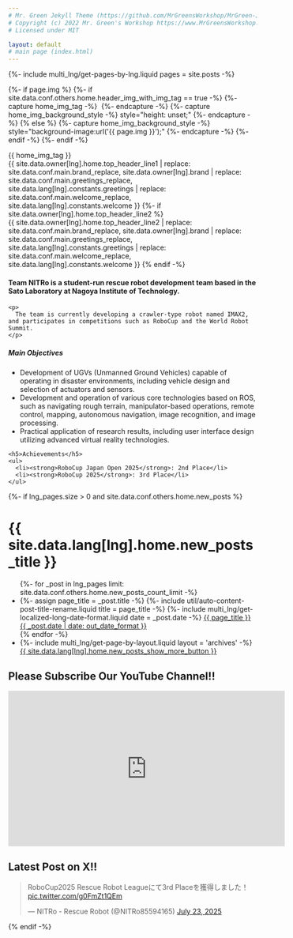 ```yaml
---
# Mr. Green Jekyll Theme (https://github.com/MrGreensWorkshop/MrGreen-JekyllTheme)
# Copyright (c) 2022 Mr. Green's Workshop https://www.MrGreensWorkshop.com
# Licensed under MIT

layout: default
# main page (index.html)
---
```

{%- include multi_lng/get-pages-by-lng.liquid pages = site.posts -%}

{%- if page.img %}
  {%- if site.data.conf.others.home.header_img_with_img_tag == true -%}
    {%- capture home_img_tag -%} <img src="{{ page.img }}" alt=""/> {%- endcapture -%}
    {%- capture home_img_background_style -%} style="height: unset;" {%- endcapture -%}
  {% else %}
    {%- capture home_img_background_style -%} style="background-image:url('{{ page.img }}');" {%- endcapture -%}
  {%- endif -%}
{%- endif -%}

<div class="multipurpose-container home-heading-container">
  <div class="home-heading" {{ home_img_background_style }}>
    {{ home_img_tag }}
    <div class="home-heading-message">
      {{ site.data.owner[lng].home.top_header_line1
        | replace: site.data.conf.main.brand_replace, site.data.owner[lng].brand
        | replace: site.data.conf.main.greetings_replace, site.data.lang[lng].constants.greetings
        | replace: site.data.conf.main.welcome_replace, site.data.lang[lng].constants.welcome }}
      {%- if site.data.owner[lng].home.top_header_line2 %}
        <br>
        {{ site.data.owner[lng].home.top_header_line2
          | replace: site.data.conf.main.brand_replace, site.data.owner[lng].brand
          | replace: site.data.conf.main.greetings_replace, site.data.lang[lng].constants.greetings
          | replace: site.data.conf.main.welcome_replace, site.data.lang[lng].constants.welcome }}
      {% endif -%}
    </div>
  </div>

  <div class="home-intro-text markdown-style">
    <h4>
      Team NITRo is a student-run rescue robot development team based in the Sato Laboratory at Nagoya Institute of Technology.
    </h4>

    <p>
      The team is currently developing a crawler-type robot named IMAX2, and participates in competitions such as RoboCup and the World Robot Summit.
    </p>

  <h5>Main Objectives</h5>
  <ul>
    <li>Development of UGVs (Unmanned Ground Vehicles) capable of operating in disaster environments, including vehicle design and selection of actuators and sensors.</li>
    <li>Development and operation of various core technologies based on ROS, such as navigating rough terrain, manipulator-based operations, remote control, mapping, autonomous navigation, image recognition, and image processing.</li>
    <li>Practical application of research results, including user interface design utilizing advanced virtual reality technologies.</li>
  </ul>

    <h5>Achievements</h5>
    <ul>
      <li><strong>RoboCup Japan Open 2025</strong>: 2nd Place</li>
      <li><strong>RoboCup 2025</strong>: 3rd Place</li>
    </ul>
  </div>
</div>

{%- if lng_pages.size > 0 and site.data.conf.others.home.new_posts %}
<div class="multipurpose-container new-posts-container">
  <h1>{{ site.data.lang[lng].home.new_posts_title }}</h1>
  <ul class="new-posts">
  {%- for _post in lng_pages limit: site.data.conf.others.home.new_posts_count_limit -%}
    <li>
      {%- assign page_title = _post.title -%}
      {%- include util/auto-content-post-title-rename.liquid title = page_title -%}
      {%- include multi_lng/get-localized-long-date-format.liquid date = _post.date -%}
      <a href="{{ site.baseurl }}{{ _post.url }}">{{ page_title }}
        <span>{{ _post.date | date: out_date_format }}</span>
      </a>
    </li>
  {% endfor -%}
    <li>
      {%- include multi_lng/get-page-by-layout.liquid layout = 'archives' -%}
      <a href="{{ site.baseurl }}{{ layout_page_obj.url }}">{{ site.data.lang[lng].home.new_posts_show_more_button }}</a>
    </li>
  </ul>
</div>

<div class="multipurpose-container media-embed-container">
  <h2>Please Subscribe Our YouTube Channel!!</h2>

  <!-- ✅ YouTube埋め込み -->
  <div class="video-container">
    <iframe width="560" height="315"
      src="https://www.youtube.com/embed/HeNR9uJ7k3c"
      title="YouTube video player" frameborder="0"
      allow="accelerometer; autoplay; clipboard-write; encrypted-media; gyroscope; picture-in-picture; web-share"
      allowfullscreen>
    </iframe>
  </div>
</div>

<div class="multipurpose-container media-embed-container">
  <h2>Latest Post on X!!</h2>
  <!-- ✅ Twitter埋め込み -->
<blockquote class="twitter-tweet" data-width="480" data-dnt="true"><p lang="ja" dir="ltr">RoboCup2025 Rescue Robot Leagueにて3rd Placeを獲得しました！ <a href="https://t.co/g0FmZt1QEm">pic.twitter.com/g0FmZt1QEm</a></p>&mdash; NITRo - Rescue Robot (@NITRo85594165) <a href="https://twitter.com/NITRo85594165/status/1948140425627439496?ref_src=twsrc%5Etfw">July 23, 2025</a></blockquote> <script async src="https://platform.twitter.com/widgets.js" charset="utf-8"></script>
</div>


{% endif -%}
